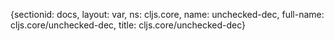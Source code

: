 {sectionid: docs, layout: var, ns: cljs.core, name: unchecked-dec, full-name: cljs.core/unchecked-dec,
  title: cljs.core/unchecked-dec}

